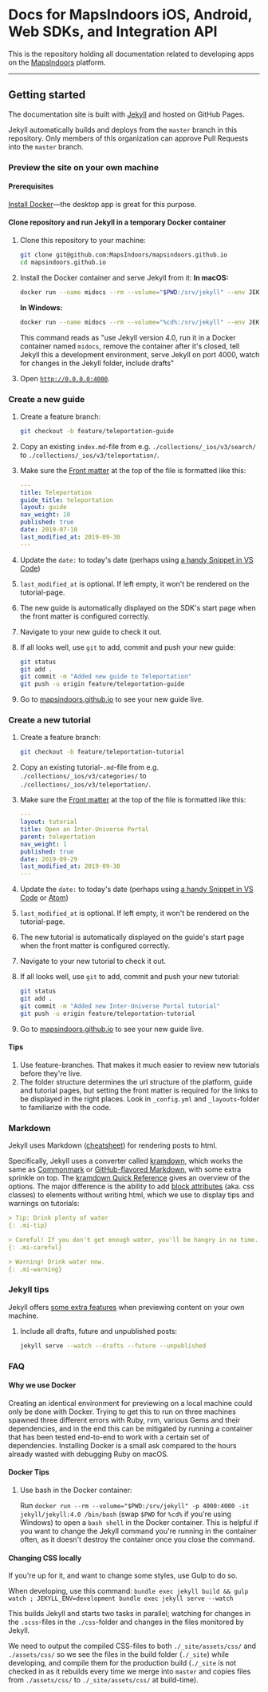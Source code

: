 # Docs for MapsIndoors iOS, Android, Web SDKs, and Integration API

This is the repository holding all documentation related to developing apps on the [MapsIndoors](https://www.mapspeople.com/mapsindoors/) platform.

---

## Getting started

The documentation site is built with [Jekyll](https://jekyllrb.com) and hosted on GitHub Pages.

Jekyll automatically builds and deploys from the `master` branch in this repository. Only members of this organization can approve Pull Requests into the `master` branch.

### Preview the site on your own machine

#### Prerequisites

[Install Docker](https://www.docker.com/products/docker-desktop)—the desktop app is great for this purpose.

#### Clone repository and run Jekyll in a temporary Docker container

1. Clone this repository to your machine:

    ```bash
    git clone git@github.com:MapsIndoors/mapsindoors.github.io
    cd mapsindoors.github.io
    ```

1. Install the Docker container and serve Jekyll from it:
    **In macOS:**

    ```bash
    docker run --name midocs --rm --volume="$PWD:/srv/jekyll" --env JEKYLL_ENV=development -p 4000:4000 -it jekyll/jekyll:4.0 jekyll serve --watch --drafts
    ```

    **In Windows:**

    ```bash
    docker run --name midocs --rm --volume="%cd%:/srv/jekyll" --env JEKYLL_ENV=development -p 4000:4000 -it jekyll/jekyll:4.0 jekyll serve --watch --drafts
    ```

    This command reads as "use Jekyll version 4.0, run it in a Docker container named `midocs`, remove the container after it's closed, tell Jekyll this a development environment, serve Jekyll on port 4000, watch for changes in the Jekyll folder, include drafts"

1. Open [`http://0.0.0.0:4000`](http://0.0.0.0:4000).

### Create a new guide

1. Create a feature branch:

    ```bash
    git checkout -b feature/teleportation-guide
    ```

1. Copy an existing `index.md`-file from e.g. `./collections/_ios/v3/search/` to `./collections/_ios/v3/teleportation/`.
1. Make sure the [Front matter](https://jekyllrb.com/docs/step-by-step/03-front-matter/) at the top of the file is formatted like this:

    ```yaml
    ---
    title: Teleportation
    guide_title: teleportation
    layout: guide
    nav_weight: 10
    published: true
    date: 2019-07-10
    last_modified_at: 2019-09-30
    ---
    ```

1. Update the `date:` to today's date (perhaps using [a handy Snippet in VS Code](https://marketplace.visualstudio.com/items?itemName=jsynowiec.vscode-insertdatestring))
1. `last_modified_at` is optional. If left empty, it won't be rendered on the tutorial-page.
1. The new guide is automatically displayed on the SDK's start page when the front matter is configured correctly.
1. Navigate to your new guide to check it out.
1. If all looks well, use `git` to add, commit and push your new guide:

    ```bash
    git status
    git add .
    git commit -m "Added new guide to Teleportation"
    git push -u origin feature/teleportation-guide
    ```

1. Go to [mapsindoors.github.io](https://mapsindoors.github.io) to see your new guide live.

### Create a new tutorial

1. Create a feature branch:

    ```bash
    git checkout -b feature/teleportation-tutorial
    ```

1. Copy an existing tutorial-`.md`-file from e.g. `./collections/_ios/v3/categories/` to `./collections/_ios/v3/teleportation/`.
1. Make sure the [Front matter](https://jekyllrb.com/docs/step-by-step/03-front-matter/) at the top of the file is formatted like this:

    ```yaml
    ---
    layout: tutorial
    title: Open an Inter-Universe Portal
    parent: teleportation
    nav_weight: 1
    published: true
    date: 2019-09-29
    last_modified_at: 2019-09-30
    ---
    ```

1. Update the `date:` to today's date (perhaps using [a handy Snippet in VS Code](https://marketplace.visualstudio.com/items?itemName=jsynowiec.vscode-insertdatestring) or [Atom](https://atom.io/packages/date))
1. `last_modified_at` is optional. If left empty, it won't be rendered on the tutorial-page.
1. The new tutorial is automatically displayed on the guide's start page when the front matter is configured correctly.
1. Navigate to your new tutorial to check it out.
1. If all looks well, use `git` to add, commit and push your new tutorial:

    ```bash
    git status
    git add .
    git commit -m "Added new Inter-Universe Portal tutorial"
    git push -u origin feature/teleportation-tutorial
    ```

1. Go to [mapsindoors.github.io](https://mapsindoors.github.io) to see your new guide live.

#### Tips

1. Use feature-branches. That makes it much easier to review new tutorials before they're live.
1. The folder structure determines the url structure of the platform, guide and tutorial pages, but setting the front matter is required for the links to be displayed in the right places. Look in `_config.yml` and `_layouts`-folder to familiarize with the code.

### Markdown

Jekyll uses Markdown ([cheatsheet](https://github.com/adam-p/markdown-here/wiki/Markdown-Cheatsheet)) for rendering posts to html.

Specifically, Jekyll uses a converter called [kramdown](https://kramdown.gettalong.org/index.html), which works the same as [Commonmark](https://commonmark.org) or [GitHub-flavored Markdown](https://help.github.com/en/articles/basic-writing-and-formatting-syntax), with some extra sprinkle on top. The [kramdown Quick Reference](https://kramdown.gettalong.org/quickref.html) gives an overview of the options. The major difference is the ability to add [block attributes](https://kramdown.gettalong.org/quickref.html#block-attributes) (aka. css classes) to elements without writing html, which we use to display tips and warnings on tutorials:

```markdown
> Tip: Drink plenty of water
{: .mi-tip}

> Careful! If you don't get enough water, you'll be hangry in no time.
{: .mi-careful}

> Warning! Drink water now.
{: .mi-warning}
```

### Jekyll tips

Jekyll offers [some extra features](https://jekyllrb.com/docs/usage/) when previewing content on your own machine.

1. Include all drafts, future and unpublished posts:

    ```bash
    jekyll serve --watch --drafts --future --unpublished
    ```

### FAQ

#### Why we use Docker

Creating an identical environment for previewing on a local machine could only be done with Docker. Trying to get this to run on three machines spawned three different errors with Ruby, rvm, various Gems and their dependencies, and in the end this can be mitigated by running a container that has been tested end-to-end to work with a certain set of dependencies. Installing Docker is a small ask compared to the hours already wasted with debugging Ruby on macOS.

#### Docker Tips

1. Use bash in the Docker container:

    Run `docker run --rm --volume="$PWD:/srv/jekyll" -p 4000:4000 -it jekyll/jekyll:4.0 /bin/bash` (swap `$PWD` for `%cd%` if you're using Windows) to open a `bash shell` in the Docker container. This is helpful if you want to change the Jekyll command you're running in the container often, as it doesn't destroy the container once you close the command.

#### Changing CSS locally

If you're up for it, and want to change some styles, use Gulp to do so.

When developing, use this command: `bundle exec jekyll build && gulp watch ; JEKYLL_ENV=development bundle exec jekyll serve --watch`

This builds Jekyll and starts two tasks in parallel; watching for changes in the `.scss`-files in the `./css`-folder and changes in the files monitored by Jekyll.

We need to output the compiled CSS-files to both `./_site/assets/css/` and `./assets/css/` so we see the files in the build folder (`./_site`) while developing, and compile them for the production build (`./_site` is not checked in as it rebuilds every time we merge into `master` and copies files from `./assets/css/` to `./_site/assets/css/` at build-time).
